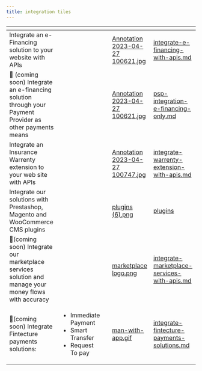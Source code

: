```yaml
---
title: integration tiles
---
```


<table data-card-size="large" data-column-title-hidden data-view="cards"><thead><tr><th></th><th></th><th data-hidden></th><th data-hidden data-card-cover data-type="files"></th><th data-hidden data-card-target data-type="content-ref"></th></tr></thead><tbody><tr><td>Integrate an e-Financing solution to your website with APIs</td><td></td><td></td><td><a href="../assets/Annotation 2023-04-27 100621.jpg">Annotation 2023-04-27 100621.jpg</a></td><td><a href="../../ready-to-start/get-started/integrate-e-financing-with-apis.md">integrate-e-financing-with-apis.md</a></td></tr><tr><td><span data-gb-custom-inline data-tag="emoji" data-code="1f6a7">🚧</span> (coming soon) Integrate an e-financing solution through your Payment Provider as other payments means</td><td></td><td></td><td><a href="../assets/Annotation 2023-04-27 100621.jpg">Annotation 2023-04-27 100621.jpg</a></td><td><a href="../../integration-guides/integrations-modes/psp-integration-e-financing-only.md">psp-integration-e-financing-only.md</a></td></tr><tr><td>Integrate an Insurance Warrenty extension to your web site with APIs </td><td></td><td></td><td><a href="../assets/Annotation 2023-04-27 100747.jpg">Annotation 2023-04-27 100747.jpg</a></td><td><a href="../../ready-to-start/get-started/integrate-warrenty-extension-with-apis.md">integrate-warrenty-extension-with-apis.md</a></td></tr><tr><td>Integrate our solutions with Prestashop, Magento and WooCommerce CMS plugins </td><td></td><td></td><td><a href="../assets/plugins (6).png">plugins (6).png</a></td><td><a href="../../integration-guides/integrations-modes/plugins/">plugins</a></td></tr><tr><td><span data-gb-custom-inline data-tag="emoji" data-code="1f6a7">🚧</span>(coming soon) Integrate our marketplace services solution and manage your money flows with accuracy</td><td></td><td></td><td><a href="../assets/marketplace logo.png">marketplace logo.png</a></td><td><a href="../../ready-to-start/get-started/integrate-marketplace-services-with-apis.md">integrate-marketplace-services-with-apis.md</a></td></tr><tr><td><span data-gb-custom-inline data-tag="emoji" data-code="1f6a7">🚧</span>(coming soon) Integrate Fintecture payments solutions:</td><td><ul><li>Immediate Payment</li><li>Smart Transfer</li><li>Request To pay</li></ul></td><td></td><td><a href="../assets/man-with-app.gif">man-with-app.gif</a></td><td><a href="../../ready-to-start/get-started/integrate-fintecture-payments-solutions.md">integrate-fintecture-payments-solutions.md</a></td></tr></tbody></table>
